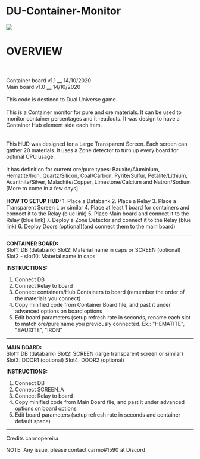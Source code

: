 # DU-Container-Monitor

<img src="https://github.com/carmopereira/DU-Container-Monitor/blob/main/main_screen.jpg" />

<h1>OVERVIEW</h1><br>
<br>
Container board v1.1 __ 14/10/2020<br>
Main board v1.0 __ 14/10/2020<br>
<br>
This code is destined to Dual Universe game.<br><br>
This is a Container monitor for pure and ore materials. It can be used to monitor container percentages and it readouts. It was design to have a Container Hub element side each item.<br>
<br><br>
This HUD was designed for a Large Transparent Screen. Each screen can gather 20 materials. It uses a Zone detector to turn up every board for optimal CPU usage.<br><br>
It has definition for current ore/pure types: Bauxite/Aluminium, Hematite/Iron, Quartz/Silicon, Coal/Carbon, Pyrite/Sulfur, Petalite/Lithium, Acanthite/Silver, Malachite/Copper, Limestone/Calcium and Natron/Sodium  [More to come in a few days]
<br><br>
<b>HOW TO SETUP HUD:</b>
1. Place a Databank
2. Place a Relay
3. Place a Transparent Screen L or similar
4. Place at least 1 board for containers and connect it to the Relay (blue link)
5. Place Main board and connect it to the Relay (blue link)
7. Deploy a Zone Detector and connect it to the Relay (blue link)
6. Deploy Doors (optional)(and connect them to the main board)

-----------------------------

<b>CONTAINER BOARD:</b><br>
Slot1: DB (databank)
Slot2: Material name in caps or SCREEN (optional)
Slot2 - slot10: Material name in caps

<b>INSTRUCTIONS:</b>
1. Connect DB
2. Connect Relay to board
3. Connect containers/Hub Containers to board (remember the order of the materials you connect)
4. Copy minified code from Container Board file, and past it under advanced options on board options
5. Edit board parameters (setup refresh rate in seconds, rename each slot to match ore/pure name you previously connected. Ex.: "HEMATITE", "BAUXITE", "IRON"

-----------------------------

<b>MAIN BOARD:</b><br>
Slot1: DB (databank)
Slot2: SCREEN (large transparent screen or similar)
Slot3: DOOR1 (optional)
Slot4: DOOR2 (optional)

<b>INSTRUCTIONS:</b>
1. Connect DB
2. Connect SCREEN_A
3. Connect Relay to board
4. Copy minified code from Main Board file, and past it under advanced options on board options
5. Edit board parameters (setup refresh rate in seconds and container default space)


-----------------------------

Credits
carmopereira

NOTE: Any issue, please contact carmo#1590 at Discord
